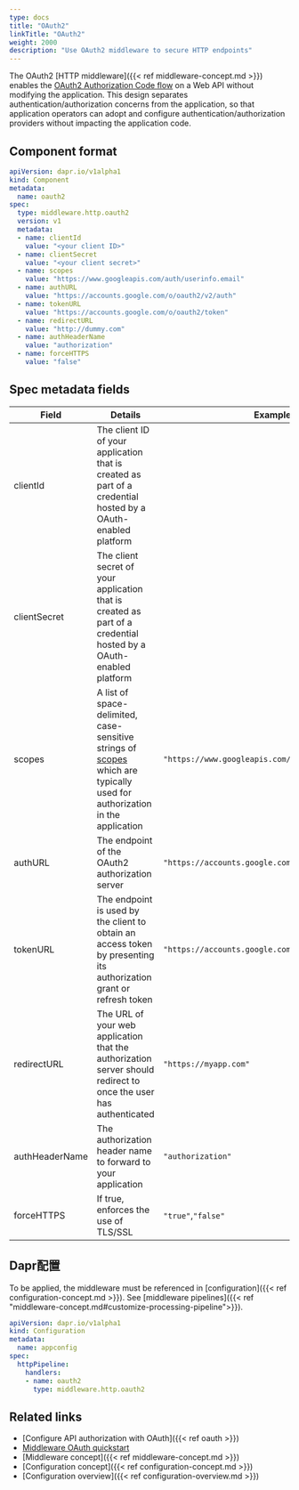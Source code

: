 ```yaml
---
type: docs
title: "OAuth2"
linkTitle: "OAuth2"
weight: 2000
description: "Use OAuth2 middleware to secure HTTP endpoints"
---
```


The OAuth2 [HTTP middleware]({{< ref middleware-concept.md >}}) enables the [OAuth2 Authorization Code flow](https://tools.ietf.org/html/rfc6749#section-4.1) on a Web API without modifying the application. This design separates authentication/authorization concerns from the application, so that application operators can adopt and configure authentication/authorization providers without impacting the application code.

## Component format

```yaml
apiVersion: dapr.io/v1alpha1
kind: Component
metadata:
  name: oauth2
spec:
  type: middleware.http.oauth2
  version: v1
  metadata:
  - name: clientId
    value: "<your client ID>"
  - name: clientSecret
    value: "<your client secret>"
  - name: scopes
    value: "https://www.googleapis.com/auth/userinfo.email"
  - name: authURL
    value: "https://accounts.google.com/o/oauth2/v2/auth"
  - name: tokenURL
    value: "https://accounts.google.com/o/oauth2/token"
  - name: redirectURL
    value: "http://dummy.com"
  - name: authHeaderName
    value: "authorization"
  - name: forceHTTPS
    value: "false"
```
## Spec metadata fields
| Field          | Details                                                                                                                                                                      | Example                                            |
| -------------- | ---------------------------------------------------------------------------------------------------------------------------------------------------------------------------- | -------------------------------------------------- |
| clientId       | The client ID of your application that is created as part of a credential hosted by a OAuth-enabled platform                                                                 |                                                    |
| clientSecret   | The client secret of your application that is created as part of a credential hosted by a OAuth-enabled platform                                                             |                                                    |
| scopes         | A list of space-delimited, case-sensitive strings of [scopes](https://tools.ietf.org/html/rfc6749#section-3.3) which are typically used for authorization in the application | `"https://www.googleapis.com/auth/userinfo.email"` |
| authURL        | The endpoint of the OAuth2 authorization server                                                                                                                              | `"https://accounts.google.com/o/oauth2/v2/auth"`   |
| tokenURL       | The endpoint is used by the client to obtain an access token by presenting its authorization grant or refresh token                                                          | `"https://accounts.google.com/o/oauth2/token"`     |
| redirectURL    | The URL of your web application that the authorization server should redirect to once the user has authenticated                                                             | `"https://myapp.com"`                              |
| authHeaderName | The authorization header name to forward to your application                                                                                                                 | `"authorization"`                                  |
| forceHTTPS     | If true, enforces the use of TLS/SSL                                                                                                                                         | `"true"`,`"false"`                                 |

## Dapr配置

To be applied, the middleware must be referenced in [configuration]({{< ref configuration-concept.md >}}). See [middleware pipelines]({{< ref "middleware-concept.md#customize-processing-pipeline">}}).

```yaml
apiVersion: dapr.io/v1alpha1
kind: Configuration
metadata:
  name: appconfig
spec:
  httpPipeline:
    handlers:
    - name: oauth2
      type: middleware.http.oauth2
```

## Related links
- [Configure API authorization with OAuth]({{< ref oauth >}})
- [Middleware OAuth quickstart](https://github.com/dapr/quickstarts/tree/master/middleware)
- [Middleware concept]({{< ref middleware-concept.md >}})
- [Configuration concept]({{< ref configuration-concept.md >}})
- [Configuration overview]({{< ref configuration-overview.md >}})
